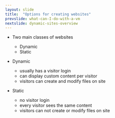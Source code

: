 ```yaml
---
layout: slide
title:  "Options for creating websites"
prevslide: what-can-I-do-with-a-vm
nextslide: dynamic-sites-overview
---
```


* Two main classes of websites
  * Dynamic
  * Static

* Dynamic
  * usually has a visitor login
  * can display custom content per visitor
  * visitors can create and modify files on site
  
* Static
  * no visitor login
  * every visitor sees the same content
  * visitors can not create or modify files on site
